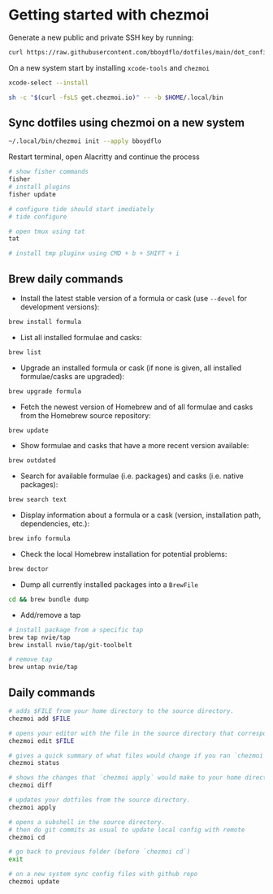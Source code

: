 # Getting started with chezmoi

Generate a new public and private SSH key by running:

```sh
curl https://raw.githubusercontent.com/bboydflo/dotfiles/main/dot_config/dotfiles/scripts/ssh.sh | sh -s "<your-email-address>"
```

On a new system start by installing `xcode-tools` and `chezmoi`

```sh
xcode-select --install

sh -c "$(curl -fsLS get.chezmoi.io)" -- -b $HOME/.local/bin
```

## Sync dotfiles using chezmoi on a new system

```sh
~/.local/bin/chezmoi init --apply bboydflo
```

Restart terminal, open Alacritty and continue the process

```sh
# show fisher commands
fisher
# install plugins
fisher update

# configure tide should start imediately
# tide configure

# open tmux using tat
tat

# install tmp pluginx using CMD + b + SHIFT + i
```

## Brew daily commands

- Install the latest stable version of a formula or cask (use `--devel` for development versions):

```sh
brew install formula
```

- List all installed formulae and casks:

```sh
brew list
```

- Upgrade an installed formula or cask (if none is given, all installed formulae/casks are upgraded):

```sh
brew upgrade formula
```

- Fetch the newest version of Homebrew and of all formulae and casks from the Homebrew source repository:

```sh
brew update
```

- Show formulae and casks that have a more recent version available:

```sh
brew outdated
```

- Search for available formulae (i.e. packages) and casks (i.e. native packages):

```sh
brew search text
```

- Display information about a formula or a cask (version, installation path, dependencies, etc.):

```sh
brew info formula
```

- Check the local Homebrew installation for potential problems:

```sh
brew doctor
```

- Dump all currently installed packages into a `BrewFile`

```sh
cd && brew bundle dump
```

- Add/remove a tap

```sh
# install package from a specific tap
brew tap nvie/tap
brew install nvie/tap/git-toolbelt

# remove tap
brew untap nvie/tap
```

## Daily commands

```sh
# adds $FILE from your home directory to the source directory.
chezmoi add $FILE

# opens your editor with the file in the source directory that corresponds to $FILE.
chezmoi edit $FILE

# gives a quick summary of what files would change if you ran `chezmoi apply`
chezmoi status

# shows the changes that `chezmoi apply` would make to your home directory.
chezmoi diff

# updates your dotfiles from the source directory.
chezmoi apply

# opens a subshell in the source directory.
# then do git commits as usual to update local config with remote
chezmoi cd

# go back to previous folder (before `chezmoi cd`)
exit

# on a new system sync config files with github repo
chezmoi update
```
